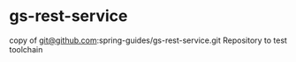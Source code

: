 # gs-rest-service
copy of git@github.com:spring-guides/gs-rest-service.git
Repository to test toolchain
